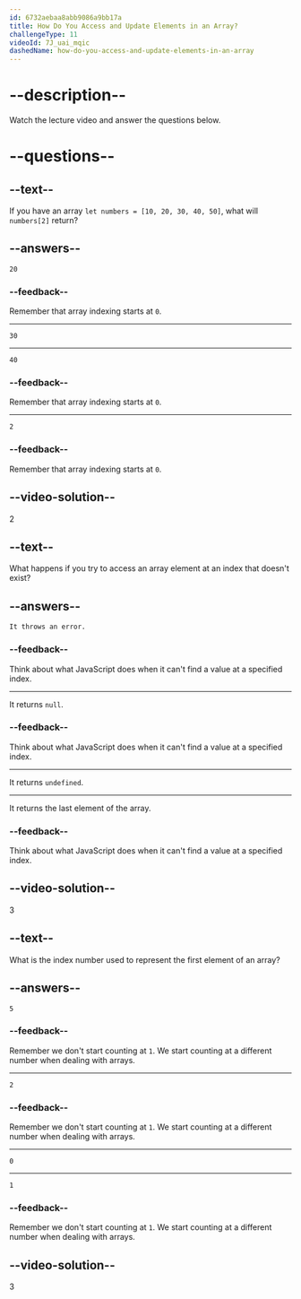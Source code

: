 ```yaml
---
id: 6732aebaa8abb9086a9bb17a
title: How Do You Access and Update Elements in an Array?
challengeType: 11
videoId: 7J_uai_mqic
dashedName: how-do-you-access-and-update-elements-in-an-array
---
```


# --description--

Watch the lecture video and answer the questions below.

# --questions--

## --text--

If you have an array `let numbers = [10, 20, 30, 40, 50]`, what will `numbers[2]` return?

## --answers--

`20`

### --feedback--

Remember that array indexing starts at `0`.

---

`30`

---

`40`

### --feedback--

Remember that array indexing starts at `0`.

---

`2`

### --feedback--

Remember that array indexing starts at `0`.

## --video-solution--

2

## --text--

What happens if you try to access an array element at an index that doesn't exist?

## --answers--

`It throws an error.`

### --feedback--

Think about what JavaScript does when it can't find a value at a specified index.

---

It returns `null`.

### --feedback--

Think about what JavaScript does when it can't find a value at a specified index.

---

It returns `undefined`.

---

It returns the last element of the array.

### --feedback--

Think about what JavaScript does when it can't find a value at a specified index.

## --video-solution--

3

## --text--

What is the index number used to represent the first element of an array?

## --answers--

`5`

### --feedback--

Remember we don't start counting at `1`. We start counting at a different number when dealing with arrays.

---

`2`

### --feedback--

Remember we don't start counting at `1`. We start counting at a different number when dealing with arrays.

---

`0`

---

`1`

### --feedback--

Remember we don't start counting at `1`. We start counting at a different number when dealing with arrays.

## --video-solution--

3
